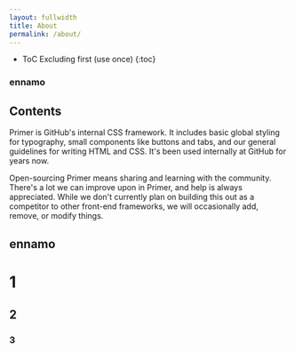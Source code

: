 ```yaml
---
layout: fullwidth
title: About
permalink: /about/
---
```

* ToC Excluding first (use once)
{:toc}

### ennamo

## Contents

Primer is GitHub's internal CSS framework. It includes basic global styling for typography, small components like buttons and tabs, and our general guidelines for writing HTML and CSS. It's been used internally at GitHub for years now.

Open-sourcing Primer means sharing and learning with the community. There's a lot we can improve upon in Primer, and help is always appreciated. While we don't currently plan on building this out as a competitor to other front-end frameworks, we will occasionally add, remove, or modify things.

## ennamo

# 1

## 2

### 3
